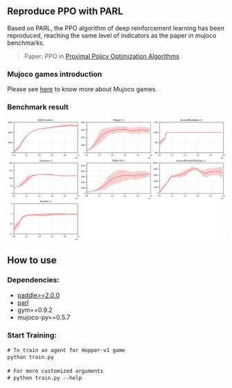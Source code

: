 ## Reproduce PPO with PARL
Based on PARL, the PPO algorithm of deep reinforcement learning has been reproduced, reaching the same level of indicators as the paper in mujoco benchmarks.

> Paper: PPO in [Proximal Policy Optimization Algorithms](https://arxiv.org/abs/1707.06347)

### Mujoco games introduction
Please see [here](https://github.com/openai/mujoco-py) to know more about Mujoco games.

### Benchmark result

<p align="center">
<img src=".benchmark/ppo.png" alt="result"/>
</p>

## How to use
### Dependencies:
+ [paddle>=2.0.0](https://github.com/PaddlePaddle/Paddle)
+ [parl](https://github.com/PaddlePaddle/PARL)
+ gym==0.9.2
+ mujoco-py==0.5.7

### Start Training:
```
# To train an agent for Hopper-v1 game
python train.py

# For more customized arguments
# python train.py --help

